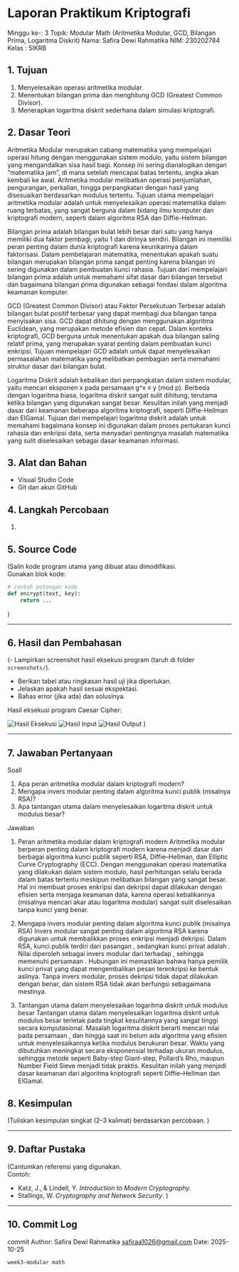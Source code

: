 # Laporan Praktikum Kriptografi
Minggu ke-: 3
Topik: Modular Math (Aritmetika Modular, GCD, Bilangan Prima, Logaritma Diskrit)
Nama: Safira Dewi Rahmatika 
NIM: 230202784 
Kelas : 5IKRB 

## 1. Tujuan
1. Menyelesaikan operasi aritmetika modular.
2. Menentukan bilangan prima dan menghitung GCD (Greatest Common Divisor).
3. Menerapkan logaritma diskrit sederhana dalam simulasi kriptografi.

## 2. Dasar Teori
Aritmetika Modular merupakan cabang matematika yang mempelajari operasi hitung dengan menggunakan sistem modulo, yaitu sistem bilangan yang mengandalkan sisa hasil bagi. Konsep ini sering dianalogikan dengan “matematika jam”, di mana setelah mencapai batas tertentu, angka akan kembali ke awal. Aritmetika modular melibatkan operasi penjumlahan, pengurangan, perkalian, hingga perpangkatan dengan hasil yang disesuaikan berdasarkan modulus tertentu. Tujuan utama mempelajari aritmetika modular adalah untuk menyelesaikan operasi matematika dalam ruang terbatas, yang sangat berguna dalam bidang ilmu komputer dan kriptografi modern, seperti dalam algoritma RSA dan Diffie-Hellman.

Bilangan prima adalah bilangan bulat lebih besar dari satu yang hanya memiliki dua faktor pembagi, yaitu 1 dan dirinya sendiri. Bilangan ini memiliki peran penting dalam dunia kriptografi karena keunikannya dalam faktorisasi. Dalam pembelajaran matematika, menentukan apakah suatu bilangan merupakan bilangan prima sangat penting karena bilangan ini sering digunakan dalam pembuatan kunci rahasia. Tujuan dari mempelajari bilangan prima adalah untuk memahami sifat dasar dari bilangan tersebut dan bagaimana bilangan prima digunakan sebagai fondasi dalam algoritma keamanan komputer.

GCD (Greatest Common Divisor) atau Faktor Persekutuan Terbesar adalah bilangan bulat positif terbesar yang dapat membagi dua bilangan tanpa menyisakan sisa. GCD dapat dihitung dengan menggunakan algoritma Euclidean, yang merupakan metode efisien dan cepat. Dalam konteks kriptografi, GCD berguna untuk menentukan apakah dua bilangan saling relatif prima, yang merupakan syarat penting dalam pembuatan kunci enkripsi. Tujuan mempelajari GCD adalah untuk dapat menyelesaikan permasalahan matematika yang melibatkan pembagian serta memahami struktur dasar dari bilangan bulat.

Logaritma Diskrit adalah kebalikan dari perpangkatan dalam sistem modular, yaitu mencari eksponen x pada persamaan g^x ≡ y (mod p). Berbeda dengan logaritma biasa, logaritma diskrit sangat sulit dihitung, terutama ketika bilangan yang digunakan sangat besar. Kesulitan inilah yang menjadi dasar dari keamanan beberapa algoritma kriptografi, seperti Diffie-Hellman dan ElGamal. Tujuan dari mempelajari logaritma diskrit adalah untuk memahami bagaimana konsep ini digunakan dalam proses pertukaran kunci rahasia dan enkripsi data, serta menyadari pentingnya masalah matematika yang sulit diselesaikan sebagai dasar keamanan informasi.

## 3. Alat dan Bahan
- Visual Studio Code  
- Git dan akun GitHub  

## 4. Langkah Percobaan
1. 

## 5. Source Code
(Salin kode program utama yang dibuat atau dimodifikasi.  
Gunakan blok kode:

```python
# contoh potongan kode
def encrypt(text, key):
    return ...
```
)

---

## 6. Hasil dan Pembahasan
(- Lampirkan screenshot hasil eksekusi program (taruh di folder `screenshots/`).  
- Berikan tabel atau ringkasan hasil uji jika diperlukan.  
- Jelaskan apakah hasil sesuai ekspektasi.  
- Bahas error (jika ada) dan solusinya. 

Hasil eksekusi program Caesar Cipher:

![Hasil Eksekusi](screenshots/output.png)
![Hasil Input](screenshots/input.png)
![Hasil Output](screenshots/output.png)
)

---

## 7. Jawaban Pertanyaan
Soall
1. Apa peran aritmetika modular dalam kriptografi modern?
2. Mengapa invers modular penting dalam algoritma kunci publik (misalnya RSA)?
3. Apa tantangan utama dalam menyelesaikan logaritma diskrit untuk modulus besar?
   
Jawaban
1. Peran aritmetika modular dalam kriptografi modern
Aritmetika modular berperan penting dalam kriptografi modern karena menjadi dasar dari berbagai algoritma kunci publik seperti RSA, Diffie–Hellman, dan Elliptic Curve Cryptography (ECC). Dengan menggunakan operasi matematika yang dilakukan dalam sistem modulo, hasil perhitungan selalu berada dalam batas tertentu meskipun melibatkan bilangan yang sangat besar. Hal ini membuat proses enkripsi dan dekripsi dapat dilakukan dengan efisien serta menjaga keamanan data, karena operasi kebalikannya (misalnya mencari akar atau logaritma modular) sangat sulit diselesaikan tanpa kunci yang benar.

2. Mengapa invers modular penting dalam algoritma kunci publik (misalnya RSA)
Invers modular sangat penting dalam algoritma RSA karena digunakan untuk membalikkan proses enkripsi menjadi dekripsi. Dalam RSA, kunci publik terdiri dari pasangan , sedangkan kunci privat adalah . Nilai  diperoleh sebagai invers modular dari  terhadap , sehingga memenuhi persamaan . Hubungan ini memastikan bahwa hanya pemilik kunci privat yang dapat mengembalikan pesan terenkripsi ke bentuk aslinya. Tanpa invers modular, proses dekripsi tidak dapat dilakukan dengan benar, dan sistem RSA tidak akan berfungsi sebagaimana mestinya.

3. Tantangan utama dalam menyelesaikan logaritma diskrit untuk modulus besar
Tantangan utama dalam menyelesaikan logaritma diskrit untuk modulus besar terletak pada tingkat kesulitannya yang sangat tinggi secara komputasional. Masalah logaritma diskrit berarti mencari nilai  pada persamaan , dan hingga saat ini belum ada algoritma yang efisien untuk menyelesaikannya ketika modulus  berukuran besar. Waktu yang dibutuhkan meningkat secara eksponensial terhadap ukuran modulus, sehingga metode seperti Baby-step Giant-step, Pollard’s Rho, maupun Number Field Sieve menjadi tidak praktis. Kesulitan inilah yang menjadi dasar keamanan dari algoritma kriptografi seperti Diffie–Hellman dan ElGamal.

## 8. Kesimpulan
(Tuliskan kesimpulan singkat (2–3 kalimat) berdasarkan percobaan.  )

---

## 9. Daftar Pustaka
(Cantumkan referensi yang digunakan.  
Contoh:  
- Katz, J., & Lindell, Y. *Introduction to Modern Cryptography*.  
- Stallings, W. *Cryptography and Network Security*.  )

---

## 10. Commit Log
commit
Author: Safira Dewi Rahmatika safiraa1026@gmail.com
Date:   2025-10-25

    week3-modular math
